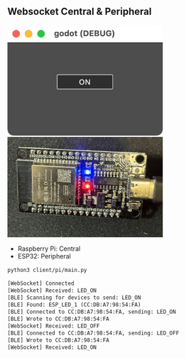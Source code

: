 ## Websocket Central & Peripheral

<img width="350" src="https://github.com/godot-game-samples/websocket-ble-advertiser/blob/main/assets/screenshot/screen_1.png">

<img width="350" src="https://github.com/godot-game-samples/websocket-ble-advertiser/blob/main/assets/screenshot/screen_2.png">

- Raspberry Pi: Central
- ESP32: Peripheral

```
python3 client/pi/main.py
```

```
[WebSocket] Connected
[WebSocket] Received: LED_ON
[BLE] Scanning for devices to send: LED_ON
[BLE] Found: ESP_LED_1 (CC:DB:A7:98:54:FA)
[BLE] Connected to CC:DB:A7:98:54:FA, sending: LED_ON
[BLE] Wrote to CC:DB:A7:98:54:FA
[WebSocket] Received: LED_OFF
[BLE] Connected to CC:DB:A7:98:54:FA, sending: LED_OFF
[BLE] Wrote to CC:DB:A7:98:54:FA
[WebSocket] Received: LED_ON
```

